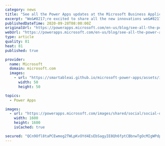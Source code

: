 ```yaml
---
category: news
title: "See all the Power Apps updates at the Microsoft Business Applications Launch Event"
excerpt: "We&#8217;re excited to share all the new innovations we&#8217;re rolling out for Power Apps to help make creating professional-grade apps even easier.  "
publishedDateTime: 2020-09-28T08:00:00Z
originalUrl: "https://powerapps.microsoft.com/en-us/blog/see-all-the-power-apps-updates-at-the-microsoft-business-applications-launch-event/"
webUrl: "https://powerapps.microsoft.com/en-us/blog/see-all-the-power-apps-updates-at-the-microsoft-business-applications-launch-event/"
type: article
quality: 81
heat: 81
published: true

provider:
  name: Microsoft
  domain: microsoft.com
  images:
    - url: "https://smartableai.github.io/microsoft-power-apps/assets/images/organizations/microsoft.com-50x50.jpg"
      width: 50
      height: 50

topics:
  - Power Apps

images:
  - url: "https://powerapps.microsoft.com/images/shared/social/social-default-image.png"
    width: 1600
    height: 1600
    isCached: true

secured: "QCn9Ofl8taPCEwmog2TWLpKvOYd4EsEbSagyIE8Qh6fptCBbnwTgOcMIgWPdpn+iTk2vmGkhj5406DDmTDhO/S4cRA+RwFj84+Y+mpIR3LaZ4khvst0xTQWCyWbE+3leQ6ruhCPCxkRbzWSS43Ss42xWkP5gXmdYP2wmO80aCsy9t0HwlPCmbQ/6AKfXdUXnyTjsN0Gmvns/J81nR9MvoTONaWvt2sF+ui7BUAjZtGayoXxut9i9oMui2Pyz7tUYhk1mijwTWw0oSLCbk7bWSHt7fYAQFPEeZNqKBb8HdsKoPJQwZr952NmLJh3KmmmVr2MUplf72GTVXda6J0fkXQ3DZg+8AYgNLMgNg3z+2j8=;YC676cHDgNWugNmLR/aI4A=="
---
```


